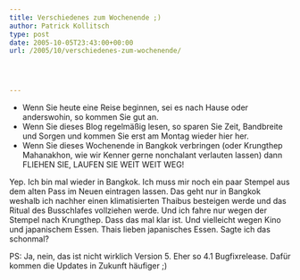 ```yaml
---
title: Verschiedenes zum Wochenende ;)
author: Patrick Kollitsch
type: post
date: 2005-10-05T23:43:00+00:00
url: /2005/10/verschiedenes-zum-wochenende/




---
```

  * Wenn Sie heute eine Reise beginnen, sei es nach Hause oder anderswohin, so kommen Sie gut an.
  * Wenn Sie dieses Blog regelm&auml;&szlig;ig lesen, so sparen Sie Zeit, Bandbreite und Sorgen und kommen Sie erst am Montag wieder hier her.
  * Wenn Sie dieses Wochenende in Bangkok verbringen (oder Krungthep Mahanakhon, wie wir Kenner gerne nonchalant verlauten lassen) dann FLIEHEN SIE, LAUFEN SIE WEIT WEIT WEG!

Yep. Ich bin mal wieder in Bangkok. Ich muss mir noch ein paar Stempel aus dem alten Pass im Neuen eintragen lassen. Das geht nur in Bangkok weshalb ich nachher einen klimatisierten Thaibus besteigen werde und das Ritual des Busschlafes vollziehen werde. Und ich fahre nur wegen der Stempel nach Krungthep. Dass das mal klar ist. Und vielleicht wegen Kino und japanischem Essen. Thais lieben japanisches Essen. Sagte ich das schonmal?

PS: Ja, nein, das ist nicht wirklich Version 5. Eher so 4.1 Bugfixrelease. Daf&uuml;r kommen die Updates in Zukunft h&auml;ufiger ;)